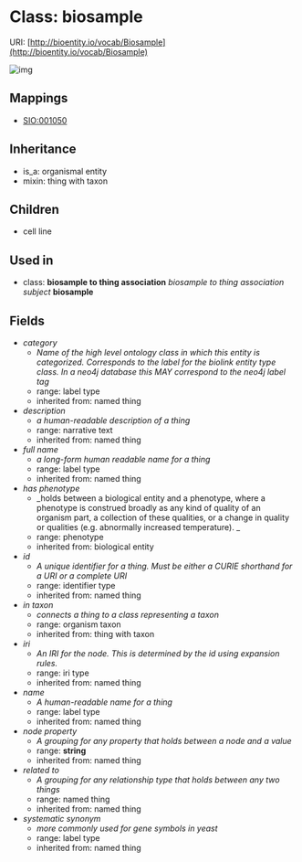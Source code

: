 # Class: biosample




URI: [http://bioentity.io/vocab/Biosample](http://bioentity.io/vocab/Biosample)

![img](http://yuml.me/diagram/nofunky;dir:TB/class/\[Biosample|id(i):identifier_type%20%3F;name(i):label_type%20%3F;category(i):label_type%20%3F;node_property(i):string%20%3F;iri(i):iri_type%20%3F;full_name(i):label_type%20%3F;description(i):narrative_text%20%3F;systematic_synonym(i):label_type%20%3F;has_phenotype(i):phenotype%20%3F]-%20related%20to(i)%20%3F>\[NamedThing],%20\[Biosample]-%20in%20taxon(i)%20%3F>\[OrganismTaxon],%20\[BiosampleToThingAssociation]-%20subject(i)>\[Biosample],%20\[Biosample]uses%20-.->\[ThingWithTaxon],%20\[Biosample]^-\[CellLine],%20\[OrganismalEntity]^-\[Biosample])
## Mappings

 * [SIO:001050](http://semanticscience.org/resource/SIO_001050)
## Inheritance

 *  is_a: organismal entity
 *  mixin: thing with taxon
## Children

 * cell line
## Used in

 *  class: **biosample to thing association** *biosample to thing association subject* **biosample**
## Fields

 * _category_
    * _Name of the high level ontology class in which this entity is categorized. Corresponds to the label for the biolink entity type class. In a neo4j database this MAY correspond to the neo4j label tag_
    * range: label type
    * inherited from: named thing
 * _description_
    * _a human-readable description of a thing_
    * range: narrative text
    * inherited from: named thing
 * _full name_
    * _a long-form human readable name for a thing_
    * range: label type
    * inherited from: named thing
 * _has phenotype_
    * _holds between a biological entity and a phenotype, where a phenotype is construed broadly as any kind of quality of an organism part, a collection of these qualities, or a change in quality or qualities (e.g. abnormally increased temperature). _
    * range: phenotype
    * inherited from: biological entity
 * _id_
    * _A unique identifier for a thing. Must be either a CURIE shorthand for a URI or a complete URI_
    * range: identifier type
    * inherited from: named thing
 * _in taxon_
    * _connects a thing to a class representing a taxon_
    * range: organism taxon
    * inherited from: thing with taxon
 * _iri_
    * _An IRI for the node. This is determined by the id using expansion rules._
    * range: iri type
    * inherited from: named thing
 * _name_
    * _A human-readable name for a thing_
    * range: label type
    * inherited from: named thing
 * _node property_
    * _A grouping for any property that holds between a node and a value_
    * range: **string**
    * inherited from: named thing
 * _related to_
    * _A grouping for any relationship type that holds between any two things_
    * range: named thing
    * inherited from: named thing
 * _systematic synonym_
    * _more commonly used for gene symbols in yeast_
    * range: label type
    * inherited from: named thing
